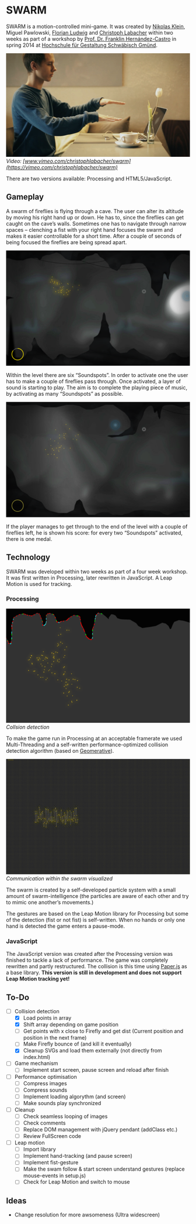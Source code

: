 # SWARM

SWARM is a motion-controlled mini-game. It was created by [Nikolas Klein](http://nikolasklein.de), Miguel Pawlowski, [Florian Ludwig](http://www.florian-ludwig.de) and [Christoph Labacher](http://www.christophlabacher.com) within two weeks as part of a workshop by [Prof. Dr. Franklin Hernández-Castro](http://skizata.com) in spring 2014 at [Hochschule für Gestaltung Schwäbisch Gmünd](http://hfg-gmuend.de/).


[![](/Readme/playing_1.png)](https://vimeo.com/christophlabacher/swarm)
*Video: [www.vimeo.com/christophlabacher/swarm](https://vimeo.com/christophlabacher/swarm)*

There are two versions available: Processing and HTML5/JavaScript.

## Gameplay

A swarm of fireflies is flying through a cave. The user can alter its altitude by moving his right hand up or down. He has to, since the fireflies can get caught on the cave’s walls. Sometimes one has to navigate through narrow spaces – clenching a fist with your right hand focuses the swarm and makes it easier controllable for a short time. After a couple of seconds of being focused the fireflies are being spread apart.

![Gameplay](/Readme/gameplay_1.png)

Within the level there are six “Soundspots”. In order to activate one the user has to make a couple of fireflies pass through. Once activated, a layer of sound is starting to play. The aim is to complete the playing piece of music, by activating as many “Soundspots” as possible.

![Gameplay](/Readme/gameplay_2.png)

If the player manages to get through to the end of the level with a couple of fireflies left, he is shown his score: for every two “Soundspots” activated, there is one medal.

## Technology

SWARM was developed within two weeks as part of a four week workshop. It was first written in Processing, later rewritten in JavaScript. A Leap Motion is used for tracking.

### Processing

![Collision Detection](/Readme/collision.png)
*Collsion detection*

To make the game run in Processing at an acceptable framerate we used Multi-Threading and a self-written performance-optimized collision detection algorithm (based on [Geomerative](http://www.ricardmarxer.com/geomerative/)).

![Swarm Communication](/Readme/swarm.gif)
*Communication within the swarm visualized*

 The swarm is created by a self-developed particle system with a small amount of swarm-intelligence (the particles are aware of each other and try to mimic one another’s movements.)
 
 The gestures are based on the Leap Motion library for Processing but some of the detection (fist or not fist) is self-written. When no hands or only one hand is detected the game enters a pause-mode.

### JavaScript

The JavaScript version was created after the Processing version was finished to tackle a lack of performance. The game was completely rewritten and partly restructured. The collision is this time using [Paper.js](http://paperjs.org) as a base library. **This version is still in development and does not support Leap Motion tracking yet!**

## To-Do

- [ ] Collision detection
	- [x] Load points in array
	- [x] Shift array depending on game position
	- [ ] Get points with x close to Firefly and get dist (Current position and position in the next frame)
	- [ ] Make Firefly bounce of (and kill it eventually)
	- [x] Cleanup SVGs and load them externally (not directly from index.html)
- [ ] Game mechanism
	- [ ] Implement start screen, pause screen and reload after finish
- [ ] Performance optimisation
	- [ ] Compress images
	- [ ] Compress sounds
	- [ ] Implement loading algorythm (and screen)
	- [ ] Make sounds play synchronized 
- [ ] Cleanup
	- [ ] Check seamless looping of images
	- [ ] Check comments
	- [ ] Replace DOM management with jQuery pendant (addClass etc.)
	- [ ] Review FullScreen code
- [ ] Leap motion
	- [ ] Import library
	- [ ] Implement hand-tracking (and pause screen)
	- [ ] Implement fist-gesture
	- [ ] Make the swam follow & start screen understand gestures (replace mouse-events in setup.js)
	- [ ] Check for Leap Motion and switch to mouse
	
## Ideas

- Change resolution for more awsomeness (Ultra widescreen)
